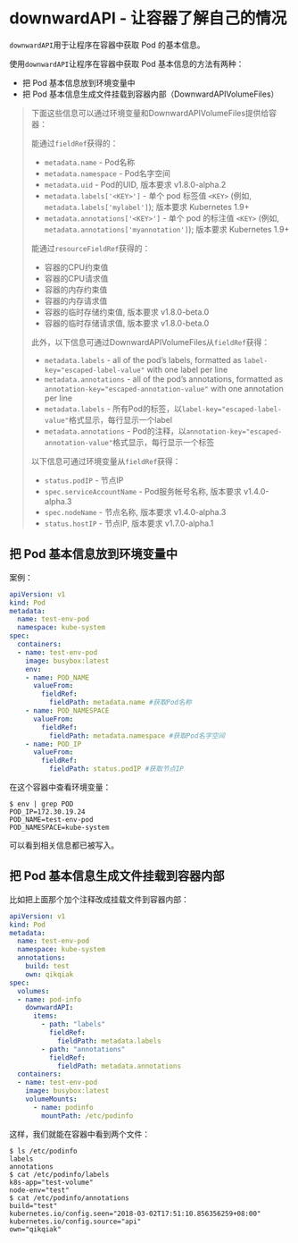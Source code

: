 # downwardAPI - 让容器了解自己的情况

`downwardAPI`用于让程序在容器中获取 Pod 的基本信息。

使用`downwardAPI`让程序在容器中获取 Pod 基本信息的方法有两种：

* 把 Pod 基本信息放到环境变量中
* 把 Pod 基本信息生成文件挂载到容器内部（DownwardAPIVolumeFiles）

>下面这些信息可以通过环境变量和DownwardAPIVolumeFiles提供给容器：
>
>能通过`fieldRef`获得的：
>  * `metadata.name` - Pod名称
>  * `metadata.namespace` - Pod名字空间
>  * `metadata.uid` - Pod的UID, 版本要求 v1.8.0-alpha.2
>  * `metadata.labels['<KEY>']` - 单个 pod 标签值 `<KEY>` (例如, `metadata.labels['mylabel']`); 版本要求 Kubernetes 1.9+
>  * `metadata.annotations['<KEY>']` - 单个 pod 的标注值 `<KEY>` (例如, `metadata.annotations['myannotation']`); 版本要求 Kubernetes 1.9+
>
>能通过`resourceFieldRef`获得的：
>  * 容器的CPU约束值
>  * 容器的CPU请求值
>  * 容器的内存约束值
>  * 容器的内存请求值
>  * 容器的临时存储约束值, 版本要求 v1.8.0-beta.0
>  * 容器的临时存储请求值, 版本要求 v1.8.0-beta.0
>
>此外，以下信息可通过DownwardAPIVolumeFiles从`fieldRef`获得：
>
>* `metadata.labels` - all of the pod’s labels, formatted as `label-key="escaped-label-value"` with one label per line
>* `metadata.annotations` - all of the pod’s annotations, formatted as `annotation-key="escaped-annotation-value"` with one annotation per line
>* `metadata.labels` - 所有Pod的标签，以`label-key="escaped-label-value"`格式显示，每行显示一个label
>* `metadata.annotations` - Pod的注释，以`annotation-key="escaped-annotation-value"`格式显示，每行显示一个标签
>
>以下信息可通过环境变量从`fieldRef`获得：
>
>* `status.podIP` - 节点IP
>* `spec.serviceAccountName` - Pod服务帐号名称, 版本要求 v1.4.0-alpha.3
>* `spec.nodeName` - 节点名称, 版本要求 v1.4.0-alpha.3
>* `status.hostIP` - 节点IP, 版本要求 v1.7.0-alpha.1


## 把 Pod 基本信息放到环境变量中

案例：

```yml
apiVersion: v1
kind: Pod
metadata:
  name: test-env-pod
  namespace: kube-system
spec:
  containers:
  - name: test-env-pod
    image: busybox:latest
    env:
    - name: POD_NAME
      valueFrom:
        fieldRef:
          fieldPath: metadata.name #获取Pod名称
    - name: POD_NAMESPACE
      valueFrom:
        fieldRef:
          fieldPath: metadata.namespace #获取Pod名字空间
    - name: POD_IP
      valueFrom:
        fieldRef:
          fieldPath: status.podIP #获取节点IP
```

在这个容器中查看环境变量：

```shell
$ env | grep POD
POD_IP=172.30.19.24
POD_NAME=test-env-pod
POD_NAMESPACE=kube-system
```

可以看到相关信息都已被写入。

## 把 Pod 基本信息生成文件挂载到容器内部

比如把上面那个加个注释改成挂载文件到容器内部：

```yml
apiVersion: v1
kind: Pod
metadata:
  name: test-env-pod
  namespace: kube-system
  annotations:
    build: test
    own: qikqiak
spec:
  volumes:
  - name: pod-info
    downwardAPI:
      items:
        - path: "labels"
          fieldRef:
            fieldPath: metadata.labels
        - path: "annotations"
          fieldRef:
            fieldPath: metadata.annotations
  containers:
  - name: test-env-pod
    image: busybox:latest
    volumeMounts:
      - name: podinfo
        mountPath: /etc/podinfo
```

这样，我们就能在容器中看到两个文件：

```shell
$ ls /etc/podinfo
labels
annotations
$ cat /etc/podinfo/labels
k8s-app="test-volume"
node-env="test"
$ cat /etc/podinfo/annotations
build="test"
kubernetes.io/config.seen="2018-03-02T17:51:10.856356259+08:00"
kubernetes.io/config.source="api"
own="qikqiak"
```